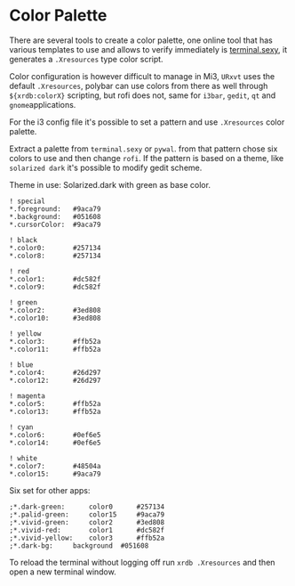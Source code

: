 # Color Palette
There are several tools to create a color palette, one online tool that has various templates to use and allows to verify immediately is [terminal.sexy](https://terminal.sexy/), it generates a `.Xresources` type color script.

Color configuration is however difficult to manage in Mi3, `URxvt` uses the default `.Xresources`, polybar can use colors from there as well through `${xrdb:colorX}` scripting, but rofi does not, same for `i3bar`, `gedit`, `qt` and `gnome`applications.

For the i3 config file it's possible to set a pattern and use `.Xresources` color palette.

Extract a palette from `terminal.sexy` or `pywal`. from that pattern chose six colors to use and then change `rofi`. If the pattern is based on a theme, like `solarized dark` it's possible to modify gedit scheme.

Theme in use: Solarized.dark with green as base color.
```
! special
*.foreground:   #9aca79
*.background:   #051608
*.cursorColor:  #9aca79

! black
*.color0:       #257134
*.color8:       #257134

! red
*.color1:       #dc582f
*.color9:       #dc582f

! green
*.color2:       #3ed808
*.color10:      #3ed808

! yellow
*.color3:       #ffb52a
*.color11:      #ffb52a

! blue
*.color4:       #26d297
*.color12:      #26d297

! magenta
*.color5:       #ffb52a
*.color13:      #ffb52a

! cyan
*.color6:       #0ef6e5
*.color14:      #0ef6e5

! white
*.color7:       #48504a
*.color15:      #9aca79
```
Six set for other apps:
```
;*.dark-green:		color0		#257134
;*.palid-green:		color15		#9aca79
;*.vivid-green:		color2		#3ed808
;*.vivid-red: 		color1		#dc582f
;*.vivid-yellow:	color3		#ffb52a
;*.dark-bg:		background	#051608
```

To reload the terminal without logging off run `xrdb .Xresources` and then open a new terminal window.

